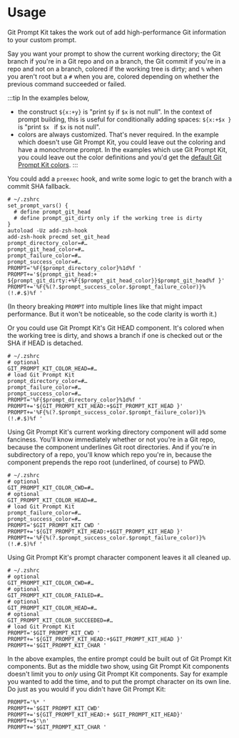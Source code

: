 # Usage

Git Prompt Kit takes the work out of add high-performance Git information to your custom prompt.

Say you want your prompt to show the current working directory; the Git branch if you're in a Git repo and on a branch, the Git commit if you're in a repo and not on a branch, colored if the working tree is dirty; and `%` when you aren't root but a `#` when you are, colored depending on whether the previous command succeeded or failed.

:::tip
In the examples below,

- the construct `${x:+y}` is "print `$y` if `$x` is not null". In the context of prompt building, this is useful for conditionally adding spaces: `${x:+$x }` is "print `$x ` if `$x` is not null".
- colors are always customized. That's never required. In the example which doesn't use Git Prompt Kit, you could leave out the coloring and have a monochrome prompt. In the examples which use Git Prompt Kit, you could leave out the color definitions and you'd get the [default Git Prompt Kit colors](/options.html#color-options).
  :::

You could add a `preexec` hook, and write some logic to get the branch with a commit SHA fallback.

```shell
# ~/.zshrc
set_prompt_vars() {
  # define prompt_git_head
  # define prompt_git_dirty only if the working tree is dirty
}
autoload -Uz add-zsh-hook
add-zsh-hook precmd set_git_head
prompt_directory_color=#…
prompt_git_head_color=#…
prompt_failure_color=#…
prompt_success_color=#…
PROMPT='%F{$prompt_directory_color}%1d%f '
PROMPT+='${prompt_git_head:+ ${prompt_git_dirty:+%F{$prompt_git_head_color}}$prompt_git_head%f }'
PROMPT+='%F{%(?.$prompt_success_color.$prompt_failure_color)}%(!.#.$)%f '
```

(In theory breaking <code>PROMPT</code> into multiple lines like that might impact performance. But it won't be noticeable, so the code clarity is worth it.)

Or you could use Git Prompt Kit's Git HEAD component. It's colored when the working tree is dirty, and shows a branch if one is checked out or the SHA if HEAD is detached.

```shell
# ~/.zshrc
# optional
GIT_PROMPT_KIT_COLOR_HEAD=#…
# load Git Prompt Kit
prompt_directory_color=#…
prompt_failure_color=#…
prompt_success_color=#…
PROMPT='%F{$prompt_directory_color}%1d%f '
PROMPT+='${GIT_PROMPT_KIT_HEAD:+$GIT_PROMPT_KIT_HEAD }'
PROMPT+='%F{%(?.$prompt_success_color.$prompt_failure_color)}%(!.#.$)%f '
```

Using Git Prompt Kit's current working directory component will add some fanciness. You'll know immediately whether or not you're in a Git repo, because the component underlines Git root directories. And if you're in subdirectory of a repo, you'll know which repo you're in, because the component prepends the repo root (underlined, of course) to PWD.

```shell
# ~/.zshrc
# optional
GIT_PROMPT_KIT_COLOR_CWD=#…
# optional
GIT_PROMPT_KIT_COLOR_HEAD=#…
# load Git Prompt Kit
prompt_failure_color=#…
prompt_success_color=#…
PROMPT='$GIT_PROMPT_KIT_CWD '
PROMPT+='${GIT_PROMPT_KIT_HEAD:+$GIT_PROMPT_KIT_HEAD }'
PROMPT+='%F{%(?.$prompt_success_color.$prompt_failure_color)}%(!.#.$)%f '
```

Using Git Prompt Kit's prompt character component leaves it all cleaned up.

```shell
# ~/.zshrc
# optional
GIT_PROMPT_KIT_COLOR_CWD=#…
# optional
GIT_PROMPT_KIT_COLOR_FAILED=#…
# optional
GIT_PROMPT_KIT_COLOR_HEAD=#…
# optional
GIT_PROMPT_KIT_COLOR_SUCCEEDED=#…
# load Git Prompt Kit
PROMPT='$GIT_PROMPT_KIT_CWD '
PROMPT+='${GIT_PROMPT_KIT_HEAD:+$GIT_PROMPT_KIT_HEAD }'
PROMPT+='$GIT_PROMPT_KIT_CHAR '
```

In the above examples, the entire prompt could be built out of Git Prompt Kit components. But as the middle two show, using Git Prompt Kit components doesn't limit you to _only_ using Git Prompt Kit components. Say for example you wanted to add the time, and to put the prompt character on its own line. Do just as you would if you didn't have Git Prompt Kit:

```shell
PROMPT='%* '
PROMPT+='$GIT_PROMPT_KIT_CWD'
PROMPT+='${GIT_PROMPT_KIT_HEAD:+ $GIT_PROMPT_KIT_HEAD}'
PROMPT+=$'\n'
PROMPT+='$GIT_PROMPT_KIT_CHAR '
```
